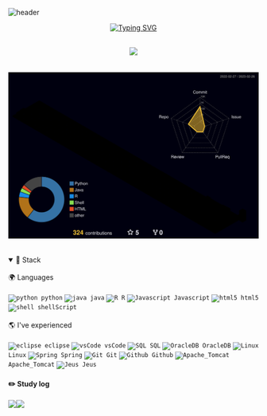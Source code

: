 

<!--
**jjun0hg/jjun0hg** is a ✨ _special_ ✨ repository because its `README.md` (this file) appears on your GitHub profile.

Here are some ideas to get you started:

- 🔭 I’m currently working on ...
- 🌱 I’m currently learning ...
- 👯 I’m looking to collaborate on ...
- 🤔 I’m looking for help with ...
- 💬 Ask me about ...
- 📫 How to reach me: ...
- 😄 Pronouns: ...
- ⚡ Fun fact: ...
-->

![header](https://capsule-render.vercel.app/api?type=waving&color=gradient&height=120&animation=fadeIn&section=footer&text=🚗💨&fontAlign=70)

<div align="center">

[![Typing SVG](https://readme-typing-svg.herokuapp.com/?color=6796e5&lines=Welcome,+my+github&font=Dancing+Script&size=50&center=true&vCenter=true&width=600&height=80)](https://git.io/typing-svg)
<!--font: https://fonts.google.com/specimen/Redressed   Redressed,Festive --> 
 
<br />
<a href="s">
<div align="center">
 
  <img src="https://github-readme-stats.vercel.app/api?username=jjun0hg&theme=tokyonight&show_icons=true&text_color=e5e5f0&icon_color=707070&hide_border=true" width="75%" />

 </a>
<br />
<br />


![](./profile-3d-contrib/profile-night-rainbow.svg)
 
<div align="left"> 
<br>
 
<details open>
   
  <summary>🚀 Stack
   </summary>
 
 <!-- 이미지 사진 사이트
https://icon-icons.com/icon/visual-studio-code-logo/144754
-->
 <br>
🌍 Languages <br>
 <br>
<code><img alt = "python" height="20" src="https://cdn.icon-icons.com/icons2/1508/PNG/512/python_104451.png"> python</code>
<code><img alt = "java" height="20" src="https://cdn.icon-icons.com/icons2/2415/PNG/512/java_original_wordmark_logo_icon_146459.png"> java</code>
 <code><img alt = "R" height="20" src="https://cdn.icon-icons.com/icons2/2699/PNG/512/r_project_official_logo_icon_170811.png"> R</code>
 <code><img alt = "Javascript" height="20" src="https://cdn.icon-icons.com/icons2/2415/PNG/512/javascript_original_logo_icon_146455.png"> Javascript</code>
 <code><img alt = "html5" height="20" src="https://cdn.icon-icons.com/icons2/2107/PNG/512/file_type_html_icon_130541.png"> html5</code>
 <code><img alt = "shell" height="20" src="https://cdn.icon-icons.com/icons2/78/PNG/128/shellscript_15188.png"> shellScript</code>
 
 <br>
 <br>
 🌎 I've experienced <br>
 <br>
 <code><img alt = "eclipse" height="20" src="https://cdn.icon-icons.com/icons2/1381/PNG/512/eclipse_94656.png"> eclipse</code>
  <code><img alt = "vsCode" height="20" src="https://cdn.icon-icons.com/icons2/2389/PNG/512/visual_studio_code_logo_icon_144754.png"> vsCode</code>
  <code><img alt = "SQL" height="20" src="https://cdn.icon-icons.com/icons2/9/PNG/256/sql_racer_gamedatabase_sql_1526.png"> SQL</code>
  <code><img alt = "OracleDB" height="20" src="https://cdn.icon-icons.com/icons2/2699/PNG/512/oracle_logo_icon_168918.png"> OracleDB</code>
  <code><img alt = "Linux" height="20" src="https://cdn.icon-icons.com/icons2/46/PNG/128/linux_penguin_animal_9362.png"> Linux</code>
  <code><img alt = "Spring" height="20" src="https://cdn.icon-icons.com/icons2/1250/PNG/512/1494258020-leafspringplantecologygreen_84346.png"> Spring</code>
   <code><img alt = "Git" height="20" src="https://cdn.icon-icons.com/icons2/2415/PNG/512/git_original_wordmark_logo_icon_146510.png"> Git</code>
   <code><img alt = "Github" height="20" src="https://cdn.icon-icons.com/icons2/2406/PNG/512/github_git_icon_145985.png"> Github</code>
    <code><img alt = "Apache_Tomcat" height="20" src="https://cdn.icon-icons.com/icons2/2415/PNG/512/tomcat_original_wordmark_logo_icon_146324.png"> Apache_Tomcat</code>
    <code><img alt = "Jeus" height="20" src="https://cdn.icon-icons.com/icons2/692/PNG/512/seo-social-web-network-internet_174_icon-icons.com_61537.png"> Jeus </code>
 </details open>
 
 
 
#### :pencil2: Study log

<a href="https://hits.seeyoufarm.com"><img src="https://hits.seeyoufarm.com/api/count/incr/badge.svg?url=https%3A%2F%2Fgithub.com%2Fjjun0hg%2Fhit-counter&count_bg=%23567CBD&title_bg=%23555555&icon=github.svg&icon_color=%23E7E7E7&title=views&edge_flat=false" align="left" /></a>
 <a href="https://velog.io/@jjun0hg/series" target="_blank"><img src="https://img.shields.io/badge/Velog-show-1F305F?style=social&logo=Velog&logoColor=black"/></a>
